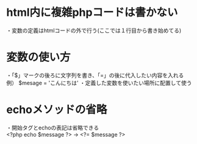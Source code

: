 # html内に複雑phpコードは書かない
・変数の定義はhtmlコードの外で行う(ここでは１行目から書き始めてる)

# 変数の使い方
・「$」マークの後ろに文字列を書き、「=」の後に代入したい内容を入れる  
例） $mesage = 'こんにちは'
・定義した変数を使いたい場所に配置して使う

# echoメソッドの省略
・開始タグとechoの表記は省略できる  
\<?php echo $message ?> → \<?= $message ?>
